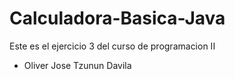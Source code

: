 # Calculadora-Basica-Java
Este es el ejercicio 3 del curso de programacion II
- Oliver Jose Tzunun Davila
